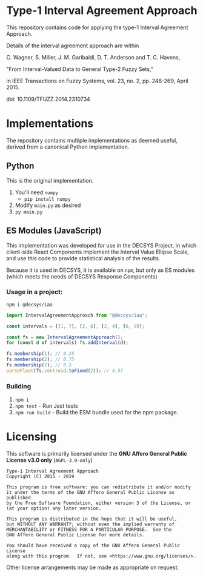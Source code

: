 # Type-1 Interval Agreement Approach

This repository contains code for applying the type-1 Interval Agreement Approach.

Details of the interval agreement approach are within

C. Wagner, S. Miller, J. M. Garibaldi, D. T. Anderson and T. C. Havens,

"From Interval-Valued Data to General Type-2 Fuzzy Sets,"

in IEEE Transactions on Fuzzy Systems, vol. 23, no. 2,
pp. 248-269, April 2015.

doi: 10.1109/TFUZZ.2014.2310734

# Implementations

The repository contains multiple implementations as deemed useful, derived from a canonical Python implementation.

## Python

This is the original implementation.

1. You'll need `numpy`
   - `pip install numpy`
2. Modify `main.py` as desired
3. `py main.py`

## ES Modules (JavaScript)

This implementation was developed for use in the DECSYS Project, in which client-side React Components implement the Interval Value Ellipse Scale, and use this code to provide statistical analysis of the results.

Because it is used in DECSYS, it is available on `npm`, but only as ES modules (which meets the needs of DECSYS Response Components)

### Usage in a project:

`npm i @decsys/iaa`

```js
import IntervalAgreementApproach from "@decsys/iaa";

const intervals = [[1, 7], [2, 6], [2, 4], [6, 9]];

const fs = new IntervalAgreementApproach();
for (const d of intervals) fs.addInterval(d);

fs.membership(1); // 0.25
fs.membership(2); // 0.75
fs.membership(7); // 0.5
parseFloat(fs.centroid.toFixed(2)); // 4.57
```

### Building

1. `npm i`
2. `npm test` - Run Jest tests
3. `npm run build` - Build the ESM bundle used for the npm package.

# Licensing

This software is primarily licensed under the **GNU Affero General Public License v3.0 only** (`AGPL-3.0-only`)

    Type-1 Interval Agreement Approach
    Copyright (C) 2015 - 2019

    This program is free software: you can redistribute it and/or modify
    it under the terms of the GNU Affero General Public License as published
    by the Free Software Foundation, either version 3 of the License, or
    (at your option) any later version.

    This program is distributed in the hope that it will be useful,
    but WITHOUT ANY WARRANTY; without even the implied warranty of
    MERCHANTABILITY or FITNESS FOR A PARTICULAR PURPOSE.  See the
    GNU Affero General Public License for more details.

    You should have received a copy of the GNU Affero General Public License
    along with this program.  If not, see <https://www.gnu.org/licenses/>.

Other license arrangements may be made as appropriate on request.
